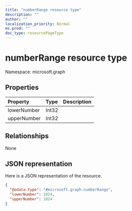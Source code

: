 ```yaml
---
title: "numberRange resource type"
description: ""
author: ""
localization_priority: Normal
ms.prod: ""
doc_type: resourcePageType
---
```


# numberRange resource type


Namespace: microsoft.graph



## Properties
|Property|Type|Description|
|:---|:---|:---|
|lowerNumber|Int32||
|upperNumber|Int32||

## Relationships
None

## JSON representation
Here is a JSON representation of the resource.
<!-- {
  "blockType": "resource",
  "@odata.type": "microsoft.graph.numberRange"
}
-->
``` json
{
  "@odata.type": "#microsoft.graph.numberRange",
  "lowerNumber": 1024,
  "upperNumber": 1024
}
```

